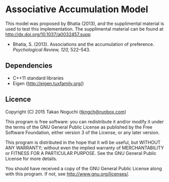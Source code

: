 # Associative Accumulation Model

This model was proposed by Bhatia (2013), and the supplimental material is used
to test this implementation. The supplimental material can be found at
http://dx.doi.org/10.1037/a0032457.supp

- Bhatia, S. (2013). Associations and the accumulation of preference.
  *Psychological Review, 120,* 522–543.


## Dependencies
- C++11 standard libraries
- Eigen (http://eigen.tuxfamily.org/)


## Licence

Copyright (C) 2015 Takao Noguchi (tkngch@runbox.com)

This program is free software: you can redistribute it and/or modify it under
the terms of the GNU General Public License as published by the Free Software
Foundation, either version 3 of the License, or any later version.

This program is distributed in the hope that it will be useful, but WITHOUT
ANY WARRANTY; without even the implied warranty of MERCHANTABILITY or FITNESS
FOR A PARTICULAR PURPOSE.  See the GNU General Public License for more
details.

You should have received a copy of the GNU General Public License along with
this program.  If not, see <http://www.gnu.org/licenses/>.

